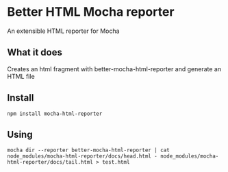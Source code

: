 # Better HTML Mocha reporter

An extensible HTML reporter for Mocha

## What it does

Creates an html fragment with better-mocha-html-reporter and generate an HTML file

## Install

`npm install mocha-html-reporter`

## Using

`mocha dir --reporter better-mocha-html-reporter | cat node_modules/mocha-html-reporter/docs/head.html - node_modules/mocha-html-reporter/docs/tail.html > test.html`
